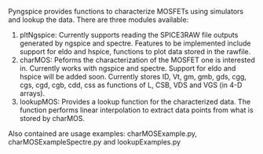 Pyngspice provides functions to characterize MOSFETs using simulators and lookup
the data. There are three modules available:

1. pltNgspice: Currently supports reading the SPICE3RAW file outputs generated 
by ngspice and spectre. Features to be implemented include support for eldo and 
hspice, functions to plot data stored in the rawfile.
2. charMOS: Peforms the characterization of the MOSFET one is interested in. 
Currently works with ngspice and spectre. Support for eldo and hspice will be 
added soon. Currently stores ID, Vt, gm, gmb, gds, cgg, cgs, cgd, cgb, cdd, css
as functions of L, CSB, VDS and VGS (in 4-D arrays).
3. lookupMOS: Provides a lookup function for the characterized data. The 
function performs linear interpolation to extract data points from what is 
stored by charMOS.

Also contained are usage examples: charMOSExample.py, charMOSExampleSpectre.py 
and lookupExamples.py